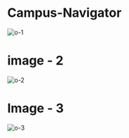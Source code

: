 # Campus-Navigator
![o-1](https://user-images.githubusercontent.com/84831391/211236561-afe62ae0-b421-4cd4-98ca-288291d06d5f.png)
# image - 2
![o-2](https://user-images.githubusercontent.com/84831391/211236588-447ddfc8-6c45-473e-9d42-7c5c4c16a1cb.png)
# Image - 3
![o-3](https://user-images.githubusercontent.com/84831391/211236616-e8b330af-bf64-4902-8f6e-8e14b6384b17.png)
